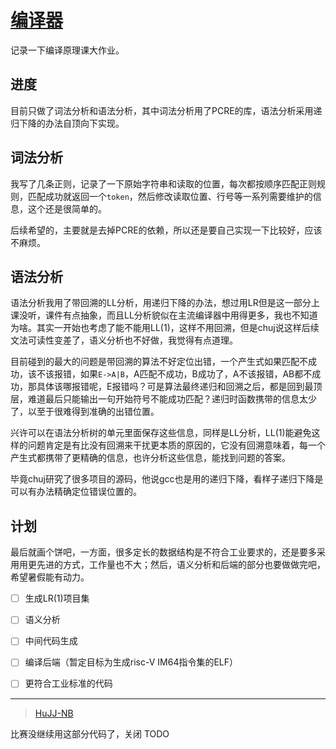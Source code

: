 # [编译器](https://github.com/HuJJ-NB/HuJJ-NB/issues/13)

记录一下编译原理课大作业。

## 进度

目前只做了词法分析和语法分析，其中词法分析用了PCRE的库，语法分析采用递归下降的办法自顶向下实现。

## 词法分析

我写了几条正则，记录了一下原始字符串和读取的位置，每次都按顺序匹配正则规则，匹配成功就返回一个`token`，然后修改读取位置、行号等一系列需要维护的信息，这个还是很简单的。

后续希望的，主要就是去掉PCRE的依赖，所以还是要自己实现一下比较好，应该不麻烦。

## 语法分析

语法分析我用了带回溯的LL分析，用递归下降的办法，想过用LR但是这一部分上课没听，课件有点抽象，而且LL分析貌似在主流编译器中用得更多，我也不知道为啥。其实一开始也考虑了能不能用LL(1)，这样不用回溯，但是chuj说这样后续文法可读性变差了，语义分析也不好做，我觉得有点道理。

目前碰到的最大的问题是带回溯的算法不好定位出错，一个产生式如果匹配不成功，该不该报错，如果`E->A|B`，A匹配不成功，B成功了，A不该报错，AB都不成功，那具体该哪报错呢，E报错吗？可是算法最终递归和回溯之后，都是回到最顶层，难道最后只能输出一句开始符号不能成功匹配？递归时函数携带的信息太少了，以至于很难得到准确的出错位置。

兴许可以在语法分析树的单元里面保存这些信息，同样是LL分析，LL(1)能避免这样的问题肯定是有比没有回溯来干扰更本质的原因的，它没有回溯意味着，每一个产生式都携带了更精确的信息，也许分析这些信息，能找到问题的答案。

毕竟chuj研究了很多项目的源码，他说gcc也是用的递归下降，看样子递归下降是可以有办法精确定位错误位置的。

## 计划

最后就画个饼吧，一方面，很多定长的数据结构是不符合工业要求的，还是要多采用用更先进的方式，工作量也不大；然后，语义分析和后端的部分也要做做完吧，希望暑假能有动力。

- [ ] 生成LR(1)项目集
- [ ] 语义分析
- [ ] 中间代码生成
- [ ] 编译后端（暂定目标为生成risc-V IM64指令集的ELF）
- [ ] 更符合工业标准的代码


---

> [HuJJ-NB](https://github.com/HuJJ-NB)

比赛没继续用这部分代码了，关闭 TODO
